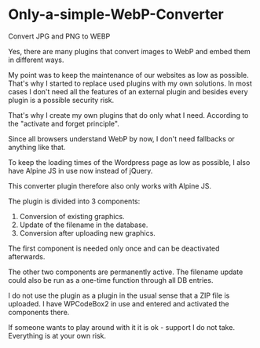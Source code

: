 # Only-a-simple-WebP-Converter
Convert JPG and PNG to WEBP


Yes, there are many plugins that convert images to WebP and embed them in different ways.

My point was to keep the maintenance of our websites as low as possible. That's why I started to replace used plugins with my own solutions. In most cases I don't need all the features of an external plugin and besides every plugin is a possible security risk.

That's why I create my own plugins that do only what I need. According to the "activate and forget principle".

Since all browsers understand WebP by now, I don't need fallbacks or anything like that.

To keep the loading times of the Wordpress page as low as possible, I also have Alpine JS in use now instead of jQuery.

This converter plugin therefore also only works with Alpine JS.

The plugin is divided into 3 components:

1) Conversion of existing graphics.
2) Update of the filename in the database.
3) Conversion after uploading new graphics.

The first component is needed only once and can be deactivated afterwards.

The other two components are permanently active. The filename update could also be run as a one-time function through all DB entries.

I do not use the plugin as a plugin in the usual sense that a ZIP file is uploaded. I have WPCodeBox2 in use and entered and activated the components there.

If someone wants to play around with it it is ok - support I do not take. Everything is at your own risk.

